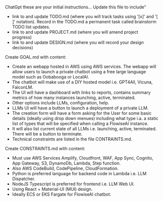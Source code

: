 ChatGpt these are your initial instructions...
Update this file to include"
- link to and update TODO.md (where you will track tasks using '[x]' and '[ ]' notation).  Record in the TODO.md a permanent task called brainstorm TODO list updates.
- link to and update PROJECT.md (where you will amend project progress)
- link to and update DESIGN.md (where you will record your design decisions) 

Create GOAL.md with content:
- Create an webapp hosted in AWS using AWS services.  The webapp will allow users to launch a private chatbot using a free large language model such as Oobabooga or LocalAI. 
- The chatbot will make use of a DIY hosted model i.e. GPT4All, Vicuna, FalconLM.
- The UI will have a dashboard with links to reports, contains summary metrics of how many instances launching, active, terminated.
- Other options include LLMs, configuration, help.
- LLMs UI will have a button to launch a deployment of a private LLM.  
- The creation form will have a form asking for the User for some basic details (ideally using drop down menues) including what type i.a. a static list of types that will be specified when calling a FlowiseAI instance. 
- It will also list current state of all LLMs i.e. launching, active, terminated.  There will be a button to terminate.
- Technical constraints are listed in the file CONTRAINTS.md.

Create CONSTRAINTS.md with content:
- Must use AWS Services Amplify, Cloudfront, WAF, App Sync, Cognito, App Gateway, S3, DynamoDb, Lambda, Step function.
- Also AWS CodeBuild, CodePipeline, CloudFormation.
- Python is preferred language for backend code in Lambda i.e. LLM Dispatcher.
- NodeJS Typescript is preferred for frontend i.e. LLM Web UI.
- Using React + Material-UI (MUI) design.
- Ideally ECS or EKS Fargate for FlowiseAI chatbot.
